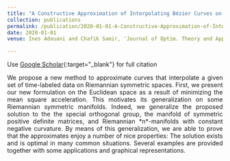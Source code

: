 ```yaml
---
title: "A Constructive Approximation of Interpolating Bézier Curves on Riemannian Symmetric Spaces"
collection: publications
permalink: /publication/2020-01-01-A-Constructive-Approximation-of-Interpolating-Bezier-Curves-on-Riemannian-Symmetric-Spaces
date: 2020-01-01
venue: Ines Adouani and Chafik Samir, 'Journal of Optim. Theory and Appl.''

---
```

Use [Google Scholar](https://scholar.google.com/scholar?q=A+Constructive+Approximation+of+Interpolating+B&#x27;ezier+Curves+on+Riemannian+Symmetric+Spaces){:target="_blank"} for full citation

<p align="justify">
 We propose a new method to approximate curves that interpolate a given 
set of time-labeled data on Riemannian symmetric spaces. First, we 
present our new formulation on the Euclidean space as a result of 
minimizing the mean square acceleration. This motivates its 
generalization on some Riemannian symmetric manifolds. Indeed, we 
generalize the proposed solution to the the special orthogonal group, 
the manifold of symmetric positive definite matrices, and Riemannian *n*-manifolds
 with constant negative curvature. By means of this generalization, we 
are able to prove that the approximates enjoy a number of nice 
properties: The solution exists and is optimal in many common 
situations. Several examples are provided together with some 
applications and graphical representations.
</p>

